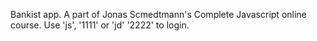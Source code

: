 Bankist app. A part of Jonas Scmedtmann's Complete Javascript online course.
Use 'js', '1111' or 'jd' '2222' to login.
